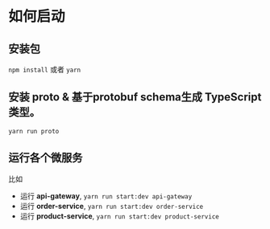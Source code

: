 # 如何启动

## 安装包

`npm install` 或者 `yarn`


## 安装 proto & 基于**protobuf schema**生成 TypeScript 类型。

`yarn run proto`


## 运行各个微服务

比如

- 运行 **api-gateway**, `yarn run start:dev api-gateway`
- 运行 **order-service**, `yarn run start:dev order-service`
- 运行 **product-service**, `yarn run start:dev product-service`
